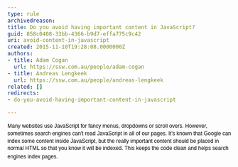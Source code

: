 ```yaml
---
type: rule
archivedreason: 
title: Do you avoid having important content in JavaScript?
guid: 858c0408-33bb-4366-b9d7-effa775c9c42
uri: avoid-content-in-javascript
created: 2015-11-10T19:28:08.0000000Z
authors:
- title: Adam Cogan
  url: https://ssw.com.au/people/adam-cogan
- title: Andreas Lengkeek
  url: https://ssw.com.au/people/andreas-lengkeek
related: []
redirects:
- do-you-avoid-having-important-content-in-javascript

---
```



<p><span style="color&#58;#000000;font-family&#58;verdana, sans-serif;font-size&#58;12px;line-height&#58;16.8px;">Many websites use JavaScript for fancy menus, dropdowns or scroll overs. However, sometimes search engines can't read JavaScript in all of our pages. It's known that Google can index some content inside JavaScript, but the really important content should be placed in normal HTML so that you know it will be indexed. This keeps the code clean and helps search engines index pages.</span>​</p>
<br><excerpt class='endintro'></excerpt><br>



